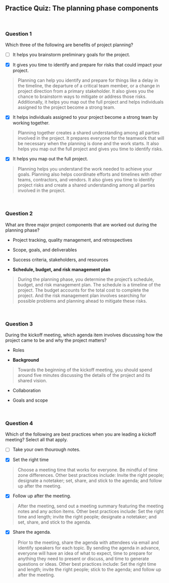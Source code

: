 ## Practice Quiz: The planning phase components

<br>

### Question 1

Which three of the following are benefits of project planning?

+ [ ] It helps you brainstorm preliminary goals for the project.

+ [x] It gives you time to identify and prepare for risks that could impact your project. 

> Planning can help you identify and prepare for things like a delay in the timeline, the departure of a critical team member, or a change in project direction from a primary stakeholder. It also gives you the chance to brainstorm ways to mitigate or address those risks. Additionally, it helps you map out the full project and helps individuals assigned to the project become a strong team. 

+ [x] It helps individuals assigned to your project become a strong team by working together.

> Planning together creates a shared understanding among all parties involved in the project. It prepares everyone for the teamwork that will be necessary when the planning is done and the work starts. It also helps you map out the full project and gives you time to identify risks.

+ [x] It helps you map out the full project.

> Planning helps you understand the work needed to achieve your goals. Planning also helps coordinate efforts and timelines with other teams, contractors, and vendors. It also gives you time to identify project risks and create a shared understanding among all parties involved in the project.

<br>

### Question 2

What are three major project components that are worked out during the planning phase?

- Project tracking, quality management, and retrospectives 


- Scope, goals, and deliverables


- Success criteria, stakeholders, and resources


- **Schedule, budget, and risk management plan**

> During the planning phase, you determine the project’s schedule, budget, and risk management plan. The schedule is a timeline of the project. The budget accounts for the total cost to complete the project. And the risk management plan involves searching for possible problems and planning ahead to mitigate these risks.

<br>

### Question 3

During the kickoff meeting, which agenda item involves discussing how the project came to be and why the project matters?

- Roles


- **Background**

> Towards the beginning of the kickoff meeting, you should spend around five minutes discussing the details of the project and its shared vision.


- Collaboration


- Goals and scope

<br>

### Question 4

Which of the following are best practices when you are leading a kickoff meeting? Select all that apply.

+ [ ] Take your own thourough notes.

+ [x] Set the right time

> Choose a meeting time that works for everyone. Be mindful of time zone differences. Other best practices include: Invite the right people; designate a notetaker; set, share, and stick to the agenda; and follow up after the meeting.

+ [x] Follow up after the meeting.

> After the meeting, send out a meeting summary featuring the meeting notes and any action items. Other best practices include: Set the right time and length; invite the right people; designate a notetaker; and set, share, and stick to the agenda.

+ [x] Share the agenda.

> Prior to the meeting, share the agenda with attendees via email and identify speakers for each topic. By sending the agenda in advance, everyone will have an idea of what to expect, time to prepare for anything they need to present or discuss, and time to generate questions or ideas. Other best practices include: Set the right time and length; invite the right people; stick to the agenda; and follow up after the meeting.

